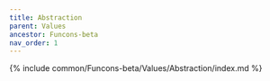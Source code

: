 ```yaml
---
title: Abstraction
parent: Values
ancestor: Funcons-beta
nav_order: 1
---
```


{% include common/Funcons-beta/Values/Abstraction/index.md %}
